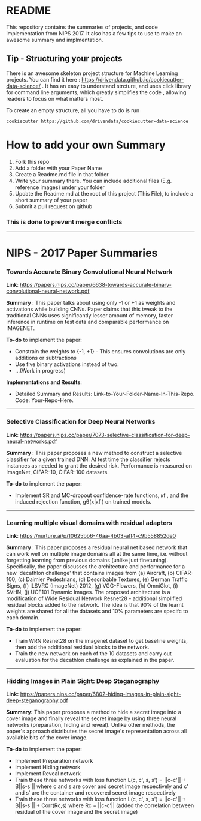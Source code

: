 # README

This repository contains the summaries of projects, and code implementation from NIPS 2017.
It also has a few tips to use to make an awesome summary and implmentation. 

## Tip - Structuring your projects

There is an awesome skeleton project structure for Machine Learning projects. You can find it here : https://drivendata.github.io/cookiecutter-data-science/ . It has an easy to understand strcture, and uses click library for command line arguments, which greatly simplifies the code , allowing readers to focus on what matters most. 

To create an empty structure, all you have to do is run 

`cookiecutter https://github.com/drivendata/cookiecutter-data-science`



# How to add your own Summary
1. Fork this repo
2. Add a folder with your Paper Name
3. Create a Readme.md file in that folder
4. Write your summary there. You can include additional files (E.g. reference images) under your folder
5. Update the Readme.md at the root of this project (This File), to include a short summary of your paper
5. Submit a pull request on github



### This is done to prevent merge conflicts

___

# NIPS - 2017 Paper Summaries

### Towards Accurate Binary Convolutional Neural Network
**Link**: https://papers.nips.cc/paper/6638-towards-accurate-binary-convolutional-neural-network.pdf

**Summary** : This paper talks about using only -1 or +1 as weights and activations while building CNNs. Paper claims that this tweak to the traditional CNNs uses significantly lesser amount of memory, faster inference in runtime on test data and comparable performance on IMAGENET.

**To-do** to implement the paper:
  - Constrain the weights to {-1, +1} - This ensures convolutions are only additions or subtractions
  - Use five binary activations instead of two.
  - ...(Work in progress)

**Implementations and Results**:
  - Detailed Summary and Results: Link-to-Your-Folder-Name-In-This-Repo. Code: Your-Repo-Here.

___
  ### Selective Classification for Deep Neural Networks
  **Link**: https://papers.nips.cc/paper/7073-selective-classification-for-deep-neural-networks.pdf
  
  **Summary** : This paper proposes a new method to construct a selective classifier for a given trained DNN. At test time the classifier rejects instances as needed to grant the desired risk. Performance is measured on ImageNet, CIFAR-10, CIFAR-100 datasets.
  
  **To-do** to implement the paper:
   - Implement SR and MC-dropout confidence-rate functions, κf , and the induced rejection function, gθ(x|κf ) on trained models.
   
 ___
  ### Learning multiple visual domains with residual adapters
  **Link**: https://nurture.ai/p/10625bb6-46aa-4b03-aff4-c9b558852de0
  
  **Summary** : This paper proposes a residual neural net based network that can work well on multiple image domains all at the same time, i.e. without forgetting learning from previous domains (unlike just finetuning). Specifically, the paper discusses the architecture and performance for a new 'decathlon challenge' that contains images from (a) Aircraft, (b) CIFAR-100, (c) Daimler Pedestrians, (d) Describable Textures, (e) German Traffic Signs, (f) ILSVRC (ImageNet) 2012, (g) VGG-Flowers, (h) OmniGlot, (i) SVHN, (j) UCF101 Dynamic Images. The proposed architecture is a modification of Wide Residual Network Resnet28 - additional simplified residual blocks added to the network. The idea is that 90% of the learnt weights are shared for all the datasets and 10% parameters are specifc to each domain. 
  
  **To-do** to implement the paper: 
   - Train WRN Resnet28 on the imagenet dataset to get baseline weights, then add the additional residual blocks to the network. 
   - Train the new network on each of the 10 datasets and carry out evaluation for the decathlon challenge as explained in the paper. 
   
 ___
### Hidding Images in Plain Sight: Deep Steganography

**Link:** https://papers.nips.cc/paper/6802-hiding-images-in-plain-sight-deep-steganography.pdf

**Summary:** This paper proposes a method to hide a secret image into a cover image and finally reveal the secret image by using three neural networks (preparation, hiding and reveal). Unlike other methods, the paper's approach distributes the secret image's representation across all available bits of the cover image.

**To-do** to implement the paper:
  - Implement Preparation network
  - Implement Hiding network
  - Implement Reveal network
  - Train these three networks with loss function L(c, c', s, s') = ||c-c'|| + B||s-s'|| where c and s are cover and secret image respectively and c' and s' are the container and recovered secret image respectively
  - Train these three networks with loss function L(c, c', s, s') = ||c-c'|| + B||s-s'|| + Corr(Rc,s) where Rc = ||c-c'|| (added the correlation between residual of the cover image and the secret image)
